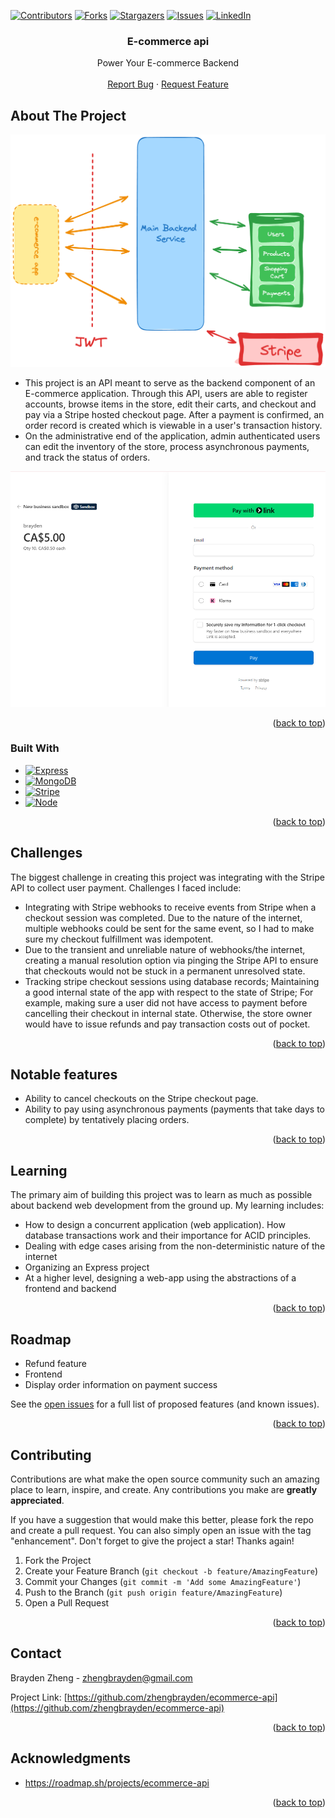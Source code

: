 <!-- Improved compatibility of back to top link: See: https://github.com/othneildrew/Best-README-Template/pull/73 -->
<a id="readme-top"></a>
<!--
*** Thanks for checking out the Best-README-Template. If you have a suggestion
*** that would make this better, please fork the repo and create a pull request
*** or simply open an issue with the tag "enhancement".
*** Don't forget to give the project a star!
*** Thanks again! Now go create something AMAZING! :D
-->



<!-- PROJECT SHIELDS -->
<!--
*** I'm using markdown "reference style" links for readability.
*** Reference links are enclosed in brackets [ ] instead of parentheses ( ).
*** See the bottom of this document for the declaration of the reference variables
*** for contributors-url, forks-url, etc. This is an optional, concise syntax you may use.
*** https://www.markdownguide.org/basic-syntax/#reference-style-links
-->
[![Contributors][contributors-shield]][contributors-url]
[![Forks][forks-shield]][forks-url]
[![Stargazers][stars-shield]][stars-url]
[![Issues][issues-shield]][issues-url]
[![LinkedIn][linkedin-shield]][linkedin-url]



<h3 align="center">E-commerce api</h3>

  <p align="center">
    Power Your E-commerce Backend
    <br />
    <br />
    <a href="https://github.com/zhengbrayden/ecommerce-api/issues/new?labels=bug&template=bug-report---.md">Report Bug</a>
    &middot;
    <a href="https://github.com/zhengbrayden/ecommerce-api/issues/new?labels=enhancement&template=feature-request---.md">Request Feature</a>
  </p>
</div>


<!-- ABOUT THE PROJECT -->
## About The Project

[![Product Name Screen Shot][product-screenshot]](https://snails-app-0462ed495077.herokuapp.com/)

* This project is an API meant to serve as the backend component of an E-commerce application. Through this API, users are able to register accounts, browse items in the store, edit their carts, and checkout and pay via a Stripe hosted checkout page. After a payment is confirmed, an order record is created which is viewable in a user's transaction history.
* On the administrative end of the application, admin authenticated users can edit the inventory of the store, process asynchronous payments, and track the status of orders.

![Stripe Screen Shot][stripe-screenshot]
<p align="right">(<a href="#readme-top">back to top</a>)</p>



### Built With

* [![Express][Express.js]][Express-url]
* [![MongoDB][MongoDB]][Mongo-url]
* [![Stripe][Stripe]][Stripe-url]
* [![Node][Node]][Node-url]

<p align="right">(<a href="#readme-top">back to top</a>)</p>


## Challenges
The biggest challenge in creating this project was integrating with the Stripe API to collect user payment. Challenges I faced include:

- Integrating with Stripe webhooks to receive events from Stripe when a checkout session was completed. Due to the nature of the internet, multiple webhooks could be sent for the same event, so I had to make sure my checkout fulfillment was idempotent. 
- Due to the transient and unreliable nature of webhooks/the internet, creating a manual resolution option via pinging the Stripe API to ensure that checkouts would not be stuck in a permanent unresolved state. 
- Tracking stripe checkout sessions using database records; Maintaining a good internal state of the app with respect to the state of Stripe; For example, making sure a user did not have access to payment before cancelling their checkout in internal state. Otherwise, the store owner would have to issue refunds and pay transaction costs out of pocket.
<p align="right">(<a href="#readme-top">back to top</a>)</p>

## Notable features

- Ability to cancel checkouts on the Stripe checkout page.
- Ability to pay using asynchronous payments (payments that take days to complete) by tentatively placing orders.

<p align="right">(<a href="#readme-top">back to top</a>)</p>

## Learning
The primary aim of building this project was to learn as much as possible about backend web development from the ground up. My learning includes:
- How to design a concurrent application (web application). How database transactions work and their importance for ACID principles.
- Dealing with edge cases arising from the non-deterministic nature of the internet
- Organizing an Express project
- At a higher level, designing a web-app using the abstractions of a frontend and backend
<p align="right">(<a href="#readme-top">back to top</a>)</p>

## Roadmap

- Refund feature
- Frontend
- Display order information on payment success

See the [open issues](https://github.com/zhengbrayden/ecommerce-api/issues) for a full list of proposed features (and known issues).

<p align="right">(<a href="#readme-top">back to top</a>)</p>



<!-- CONTRIBUTING -->
## Contributing

Contributions are what make the open source community such an amazing place to learn, inspire, and create. Any contributions you make are **greatly appreciated**.

If you have a suggestion that would make this better, please fork the repo and create a pull request. You can also simply open an issue with the tag "enhancement".
Don't forget to give the project a star! Thanks again!

1. Fork the Project
2. Create your Feature Branch (`git checkout -b feature/AmazingFeature`)
3. Commit your Changes (`git commit -m 'Add some AmazingFeature'`)
4. Push to the Branch (`git push origin feature/AmazingFeature`)
5. Open a Pull Request

<p align="right">(<a href="#readme-top">back to top</a>)</p>

<!-- CONTACT -->
## Contact

Brayden Zheng - zhengbrayden@gmail.com

Project Link: [https://github.com/zhengbrayden/ecommerce-api](https://github.com/zhengbrayden/ecommerce-api)

<p align="right">(<a href="#readme-top">back to top</a>)</p>



<!-- ACKNOWLEDGMENTS -->
## Acknowledgments

* https://roadmap.sh/projects/ecommerce-api

<p align="right">(<a href="#readme-top">back to top</a>)</p>



<!-- MARKDOWN LINKS & IMAGES -->
<!-- https://www.markdownguide.org/basic-syntax/#reference-style-links -->
[contributors-shield]: https://img.shields.io/github/contributors/zhengbrayden/ecommerce-api.svg?style=for-the-badge
[contributors-url]: https://github.com/zhengbrayden/ecommerce-api/graphs/contributors
[forks-shield]: https://img.shields.io/github/forks/zhengbrayden/ecommerce-api.svg?style=for-the-badge
[forks-url]: https://github.com/zhengbrayden/ecommerce-api/network/members
[stars-shield]: https://img.shields.io/github/stars/zhengbrayden/ecommerce-api.svg?style=for-the-badge
[stars-url]: https://github.com/zhengbrayden/ecommerce-api/stargazers
[issues-shield]: https://img.shields.io/github/issues/zhengbrayden/ecommerce-api.svg?style=for-the-badge
[issues-url]: https://github.com/zhengbrayden/ecommerce-api/issues
[license-shield]: https://img.shields.io/github/license/zhengbrayden/ecommerce-api.svg?style=for-the-badge
[license-url]: https://github.com/zhengbrayden/ecommerce-api/blob/master/LICENSE.txt
[linkedin-shield]: https://img.shields.io/badge/-LinkedIn-black.svg?style=for-the-badge&logo=linkedin&colorB=555
[linkedin-url]: https://linkedin.com/in/brayden-zheng
[product-screenshot]: images/screenshot.png
[stripe-screenshot]: images/stripe.png
[Express.js]: https://img.shields.io/badge/Express-222222?style=for-the-badge&logo=express&logoColor=white
[Express-url]: https://expressjs.com/
[MongoDB]: https://img.shields.io/badge/MongoDB-03AC0E?style=for-the-badge&logo=mongodb&logoColor=white
[Mongo-url]: https://www.mongodb.com/
[Stripe]: https://img.shields.io/badge/Stripe-635BFF?style=for-the-badge&logo=stripe&logoColor=white
[Stripe-url]: https://stripe.com/en-ca
[Node]: https://img.shields.io/badge/Node-72A854?style=for-the-badge&logo=nodedotjs&logoColor=white
[Node-url]: https://nodejs.org/en
